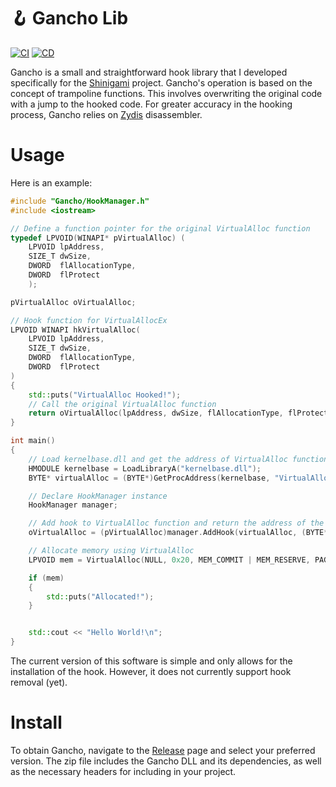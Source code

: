 # 🪝 Gancho Lib 
[![CI](https://github.com/buzzer-re/Gancho/actions/workflows/ci.yml/badge.svg)](https://github.com/buzzer-re/Gancho/actions/workflows/ci.yml)
[![CD](https://github.com/buzzer-re/Gancho/actions/workflows/cd.yml/badge.svg)](https://github.com/buzzer-re/Gancho/actions/workflows/cd.yml)


Gancho is a small and straightforward hook library that I developed specifically for the [Shinigami](https://github.com/buzzer-re/Shinigami) project. Gancho's operation is based on the concept of trampoline functions. This involves overwriting the original code with a jump to the hooked code. For greater accuracy in the hooking process, Gancho relies on [Zydis](https://github.com/zyantific/zydis) disassembler.

# Usage

Here is an example:

```cpp
#include "Gancho/HookManager.h"
#include <iostream>

// Define a function pointer for the original VirtualAlloc function
typedef LPVOID(WINAPI* pVirtualAlloc) (
    LPVOID lpAddress,
    SIZE_T dwSize,
    DWORD  flAllocationType,
    DWORD  flProtect
    );

pVirtualAlloc oVirtualAlloc;

// Hook function for VirtualAllocEx
LPVOID WINAPI hkVirtualAlloc(
    LPVOID lpAddress,
    SIZE_T dwSize,
    DWORD  flAllocationType,
    DWORD  flProtect
)
{
    std::puts("VirtualAlloc Hooked!");
    // Call the original VirtualAlloc function
    return oVirtualAlloc(lpAddress, dwSize, flAllocationType, flProtect);
}

int main()
{
    // Load kernelbase.dll and get the address of VirtualAlloc function
    HMODULE kernelbase = LoadLibraryA("kernelbase.dll");
    BYTE* virtualAlloc = (BYTE*)GetProcAddress(kernelbase, "VirtualAlloc");

    // Declare HookManager instance
    HookManager manager;

    // Add hook to VirtualAlloc function and return the address of the original function as a function pointer
    oVirtualAlloc = (pVirtualAlloc)manager.AddHook(virtualAlloc, (BYTE*)hkVirtualAlloc);

    // Allocate memory using VirtualAlloc
    LPVOID mem = VirtualAlloc(NULL, 0x20, MEM_COMMIT | MEM_RESERVE, PAGE_READWRITE);

    if (mem)
    {
        std::puts("Allocated!");
    }


    std::cout << "Hello World!\n";
}

```

The current version of this software is simple and only allows for the installation of the hook. However, it does not currently support hook removal (yet).
# Install

To obtain Gancho, navigate to the [Release](https://github.com/buzzer-re/Gancho/releases) page and select your preferred version. The zip file includes the Gancho DLL and its dependencies, as well as the necessary headers for including in your project.




